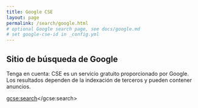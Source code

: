 ```yaml
---
title: Google CSE
layout: page
permalink: /search/google.html
# optional Google search page, see docs/google.md
# set google-cse-id in _config.yml
---
```


## Sitio de búsqueda de Google

<div class="alert alert-primary" role="alert">
  Tenga en cuenta: CSE es un servicio gratuito proporcionado por Google. Los resultados dependen de la indexación de terceros y pueden contener anuncios.
</div>

<script>
  (function() {
    var cx = '{{ site.google-cse-id }}';
    var gcse = document.createElement('script');
    gcse.type = 'text/javascript';
    gcse.async = true;
    gcse.src = 'https://cse.google.com/cse.js?cx=' + cx;
    var s = document.getElementsByTagName('script')[0];
    s.parentNode.insertBefore(gcse, s);
  })();
</script>
<gcse:search></gcse:search>
